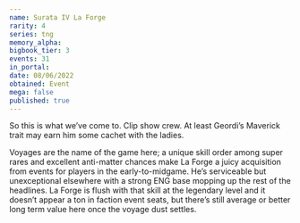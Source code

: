 ```yaml
---
name: Surata IV La Forge
rarity: 4
series: tng
memory_alpha:
bigbook_tier: 3
events: 31
in_portal:
date: 08/06/2022
obtained: Event
mega: false
published: true
---
```


So this is what we’ve come to. Clip show crew. At least Geordi’s Maverick trait may earn him some cachet with the ladies.

Voyages are the name of the game here; a unique skill order among super rares and excellent anti-matter chances make La Forge a juicy acquisition from events for players in the early-to-midgame. He’s serviceable but unexceptional elsewhere with a strong ENG base mopping up the rest of the headlines. La Forge is flush with that skill at the legendary level and it doesn’t appear a ton in faction event seats, but there’s still average or better long term value here once the voyage dust settles.
